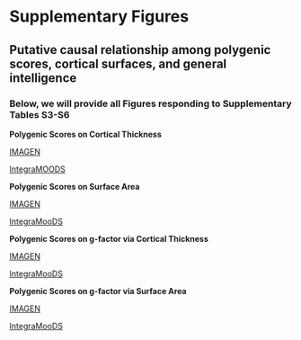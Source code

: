 # Supplementary Figures
## Putative causal relationship among polygenic scores, cortical surfaces, and general intelligence
### Below, we will provide all Figures responding to Supplementary Tables S3-S6

**Polygenic Scores on Cortical Thickness**

[IMAGEN](http://htmlpreview.github.io/?https://github.com/bobvogel/g-factor-mediation/blob/master/IMAGEN_MAINEFFECT_CT/ALL_tstat_con1_thickness.html) 

[IntegraMOODS](http://htmlpreview.github.io/?https://github.com/bobvogel/g-factor-mediation/blob/master/INTEGRAMOODS_MAINEFFECT_CT/ALL_tstat_con1_thickness.html)

**Polygenic Scores on Surface Area**

[IMAGEN](http://htmlpreview.github.io/?https://github.com/bobvogel/g-factor-mediation/blob/master/IMAGEN_MAINEFFECT_SA/ALL_tstat_con1_area.html)

[IntegraMooDS](http://htmlpreview.github.io/?https://github.com/bobvogel/g-factor-mediation/blob/master/INTEGRAMOODS_MAINEFFECT_SA/ALL_tstat_con1_area.html)

**Polygenic Scores on g-factor via Cortical Thickness**

[IMAGEN](http://htmlpreview.github.io/?https://github.com/bobvogel/g-factor-mediation/blob/master/IMAGEN_MEDIATION_CT/ALL_SobelZ_M_thickness.html)

[IntegraMooDS](http://htmlpreview.github.io/?https://github.com/bobvogel/g-factor-mediation/blob/master/INTEGRAMOODS_MEDIATION_CT/ALL_SobelZ_M_thickness.html)

**Polygenic Scores on g-factor via Surface Area** 

[IMAGEN](http://htmlpreview.github.io/?https://github.com/bobvogel/g-factor-mediation/blob/master/IMAGEN_MEDIATION_SA/ALL_SobelZ_M_area.html)

[IntegraMooDS](http://htmlpreview.github.io/?https://github.com/bobvogel/g-factor-mediation/blob/master/INTEGRAMOODS_MEDIATION_SA/ALL_SobelZ_M_area.html)

</p>
